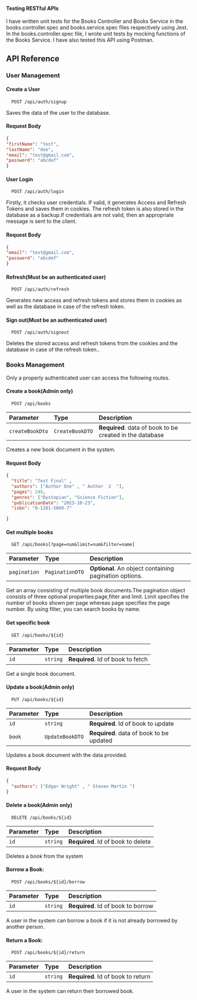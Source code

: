 #### Testing RESTful APIs

I have written unit tests for the Books Controller and Books Service in the books.controller.spec
and books.service.spec files respectively using Jest. In the books.controller.spec file, I wrote unit tests by mocking functions of the Books Service. I have also tested this API using Postman.



## API Reference

### User Management


#### Create a User

```http
  POST /api/auth/signup
```
Saves the data of the user to the database.

#### Request Body

```json
{
"firstName": "test",
"lastName": "doe",
"email": "test@gmail.com",
"password": "abcdef"
}
```

#### User Login

```http
  POST /api/auth/login
```
Firstly, it checks user credentials. If valid, it generates Access and Refresh Tokens and saves them in cookies.
The refresh token is also stored in the database as a backup.If credentials are not valid, then an appropriate message is sent to the client.

#### Request Body

```json
{
"email": "test@gmail.com",
"password": "abcdef"
}
```
#### Refresh(Must be an authenticated user)

```http
  POST /api/auth/refresh
```

Generates new access and refresh tokens and stores them in cookies as well as the database in case of the refresh token.


#### Sign out(Must be an authenticated user)

```http
  POST /api/auth/signout
```

Deletes the stored access and refresh tokens from the cookies and the database in case of the refresh token..

### Books Management

Only a properly authenticated user can access the following routes.

#### Create a book(Admin only)

```http
  POST /api/books
```

| Parameter | Type     | Description                       |
| :-------- | :------- | :-------------------------------- |
| `createBookDto`      | `CreateBookDTO` | **Required**. data of book to be created in the database |

Creates a new book document in the system.

#### Request Body

```json
{
  "title": "Test Final" ,
  "authors": ["Author One" , " Author  2  "],
  "pages": 249,
  "genres": ["Dystopian", "Science Fiction"],
  "publicationDate": "2023-10-23",
  "isbn": "0-1201-5069-7"

}
```

#### Get multiple books

```http
  GET /api/books[?page=num&limit=num&filter=name]
```

| Parameter | Type     | Description                       |
| :-------- | :------- | :-------------------------------- |
| `pagination`      | `PaginationDTO` | **Optional**. An object containing pagination options. |


Get an array consisting of multiple book documents.The pagination object consists of three optional properties:page,filter and limit. Limit specifies the number of books shown per page whereas page specifies the page number. By using filter, you can search books by name.

#### Get specific book

```http
  GET /api/books/${id}
```

| Parameter | Type     | Description                       |
| :-------- | :------- | :-------------------------------- |
| `id`      | `string` | **Required**. Id of book to fetch |

Get a single book document.

#### Update a book(Admin only)

```http
  PUT /api/books/${id}
```

| Parameter | Type     | Description                       |
| :-------- | :------- | :-------------------------------- |
| `id`      | `string` | **Required**. Id of book to update |
| `book`      | `UpdateBookDTO` | **Required**. data of book to be updated |

Updates a book document with the data provided.

#### Request Body

```json
{
  "authors": ["Edgar Wright" , " Steven Martin "]
}
```

#### Delete a book(Admin only)

```http
  DELETE /api/books/${id}
```
| Parameter | Type     | Description                       |
| :-------- | :------- | :-------------------------------- |
| `id`      | `string` | **Required**. Id of book to delete |

Deletes a book from the system
#### Borrow a Book:

```http
  POST /api/books/${id}/borrow
```
| Parameter | Type     | Description                       |
| :-------- | :------- | :-------------------------------- |
| `id`      | `string` | **Required**. Id of book to borrow |

A user in the system can borrow a book if it is not already borrowed by another person.

#### Return a Book:

```http
  POST /api/books/${id}/return
```
| Parameter | Type     | Description                       |
| :-------- | :------- | :-------------------------------- |
| `id`      | `string` | **Required**. Id of book to return|

A user in the system can return their borrowed book.





